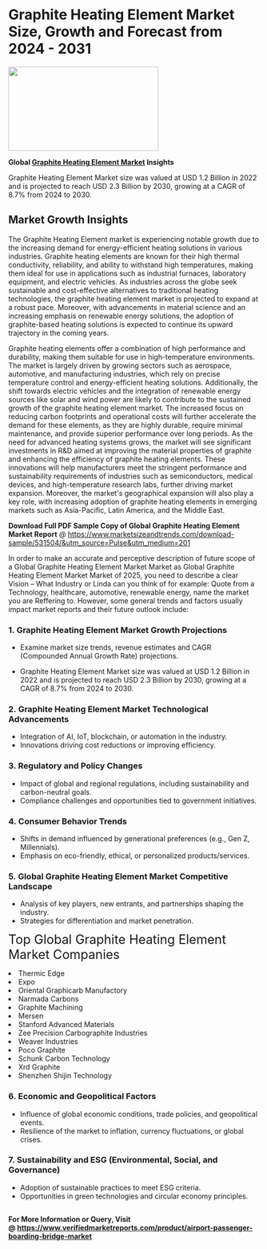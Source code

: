 <H1>Graphite Heating Element Market Size, Growth and Forecast from 2024 - 2031</H1><img class="aligncenter size-medium wp-image-584254" src="https://thirdeyenews.in/wp-content/uploads/2024/09/Global-Market-Research-300x168.jpeg" alt="" width="300" height="168" /><p><strong>Global&nbsp;<a href="https://www.marketsizeandtrends.com/download-sample/531504/&amp;utm_source=Pulse&amp;utm_medium=201">Graphite Heating Element Market</a> Insights</strong></p><p>Graphite Heating Element Market size was valued at USD 1.2 Billion in 2022 and is projected to reach USD 2.3 Billion by 2030, growing at a CAGR of 8.7% from 2024 to 2030.</p><p><h2>Market Growth Insights</h2> The Graphite Heating Element market is experiencing notable growth due to the increasing demand for energy-efficient heating solutions in various industries. Graphite heating elements are known for their high thermal conductivity, reliability, and ability to withstand high temperatures, making them ideal for use in applications such as industrial furnaces, laboratory equipment, and electric vehicles. As industries across the globe seek sustainable and cost-effective alternatives to traditional heating technologies, the graphite heating element market is projected to expand at a robust pace. Moreover, with advancements in material science and an increasing emphasis on renewable energy solutions, the adoption of graphite-based heating solutions is expected to continue its upward trajectory in the coming years. <p>Graphite heating elements offer a combination of high performance and durability, making them suitable for use in high-temperature environments. The market is largely driven by growing sectors such as aerospace, automotive, and manufacturing industries, which rely on precise temperature control and energy-efficient heating solutions. Additionally, the shift towards electric vehicles and the integration of renewable energy sources like solar and wind power are likely to contribute to the sustained growth of the graphite heating element market. The increased focus on reducing carbon footprints and operational costs will further accelerate the demand for these elements, as they are highly durable, require minimal maintenance, and provide superior performance over long periods. As the need for advanced heating systems grows, the market will see significant investments in R&D aimed at improving the material properties of graphite and enhancing the efficiency of graphite heating elements. These innovations will help manufacturers meet the stringent performance and sustainability requirements of industries such as semiconductors, medical devices, and high-temperature research labs, further driving market expansion. Moreover, the market's geographical expansion will also play a key role, with increasing adoption of graphite heating elements in emerging markets such as Asia-Pacific, Latin America, and the Middle East. </p><p><span class=""><strong>Download Full PDF Sample Copy of Global Graphite Heating Element Market Report</strong> @ <a href="https://www.marketsizeandtrends.com/download-sample/531504/&amp;utm_source=Pulse&amp;utm_medium=201" target="_blank">https://www.marketsizeandtrends.com/download-sample/531504/&amp;utm_source=Pulse&amp;utm_medium=201</a></span></p><p>In order to make an accurate and perceptive description of future scope of a Global&nbsp;Graphite Heating Element Market Market as Global&nbsp;Graphite Heating Element Market Market of 2025, you need to describe a clear Vision &ndash; What Industry or Linda can you think of for example: Quote from a Technology, healthcare, automotive, renewable energy, name the market you are Reffering to. However, some general trends and factors usually impact market reports and their future outlook include:</p><h3>1.&nbsp;<strong>Graphite Heating Element Market Growth Projections</strong></h3><ul><li>Examine market size trends, revenue estimates and CAGR (Compounded Annual Growth Rate) projections.</li><li><p>Graphite Heating Element Market size was valued at USD 1.2 Billion in 2022 and is projected to reach USD 2.3 Billion by 2030, growing at a CAGR of 8.7% from 2024 to 2030.</p></li></ul><h3>2.&nbsp;<strong>Graphite Heating Element Market Technological Advancements</strong></h3><ul><li>Integration of AI, IoT, blockchain, or automation in the industry.</li><li>Innovations driving cost reductions or improving efficiency.</li></ul><h3>3.&nbsp;<strong>Regulatory and Policy Changes</strong></h3><ul><li>Impact of global and regional regulations, including sustainability and carbon-neutral goals.</li><li>Compliance challenges and opportunities tied to government initiatives.</li></ul><h3>4.&nbsp;<strong>Consumer Behavior Trends</strong></h3><ul><li>Shifts in demand influenced by generational preferences (e.g., Gen Z, Millennials).</li><li>Emphasis on eco-friendly, ethical, or personalized products/services.</li></ul><h3>5.&nbsp;<strong>Global Graphite Heating Element Market Competitive Landscape</strong></h3><ul><li>Analysis of key players, new entrants, and partnerships shaping the industry.</li><li>Strategies for differentiation and market penetration.</li></ul><p data-pm-slice="1 1 []"><span style="color: inherit; font-family: inherit; font-size: 25px;">Top Global Graphite Heating Element Market Companies</span></p><div class="" data-test-id=""><p><li>Thermic Edge</li><li> Expo</li><li> Oriental Graphicarb Manufactory</li><li> Narmada Carbons</li><li> Graphite Machining</li><li> Mersen</li><li> Stanford Advanced Materials</li><li> Zee Precision Carbographite Industries</li><li> Weaver Industries</li><li> Poco Graphite</li><li> Schunk Carbon Technology</li><li> Xrd Graphite</li><li> Shenzhen Shijin Technology</li></p></div><h3>6.&nbsp;<strong>Economic and Geopolitical Factors</strong></h3><ul><li>Influence of global economic conditions, trade policies, and geopolitical events.</li><li>Resilience of the market to inflation, currency fluctuations, or global crises.</li></ul><h3>7.&nbsp;<strong>Sustainability and ESG (Environmental, Social, and Governance)</strong></h3><ul><li>Adoption of sustainable practices to meet ESG criteria.</li><li>Opportunities in green technologies and circular economy principles.</li></ul><h2><strong style="font-size: 14px;">For More Information or Query, Visit @&nbsp;</strong><a style="background-color: #ffffff; font-size: 14px;" href="https://www.marketsizeandtrends.com/report/graphite-heating-element-market/" target="_blank">https://www.verifiedmarketreports.com/product/airport-passenger-boarding-bridge-market</a></h2>
